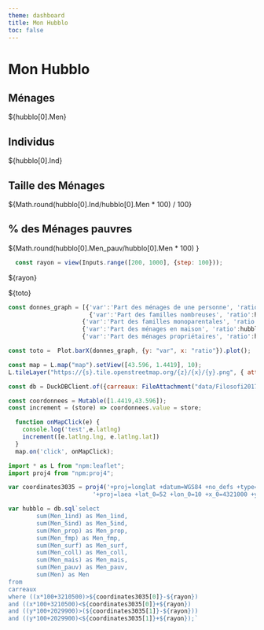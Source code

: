 ```yaml
---
theme: dashboard
title: Mon Hubblo
toc: false
---
```


# Mon Hubblo


<div class="grid grid-cols-4">
  <div class="card">
    <h2>Ménages</h2>
    <span class="big">${hubblo[0].Men}</span>
  </div>
  <div class="card">
    <h2>Individus</h2>
    <span class="big">${hubblo[0].Ind}</span>
  </div>
  <div class="card">
    <h2>Taille des Ménages</h2>
    <span class="big">${Math.round(hubblo[0].Ind/hubblo[0].Men * 100) / 100}</span>
  </div>
  <div class="card">
    <h2>% des Ménages pauvres</h2>
    <span class="big">${Math.round(hubblo[0].Men_pauv/hubblo[0].Men * 100) }</span>
  </div>
</div>


  ```js
    const rayon = view(Inputs.range([200, 1000], {step: 100}));
  ```
${rayon}
<div class="grid grid-cols-2">
  <div class="card" id="map">
  </div> 
  <div class="card">
    ${toto}
  </div>
</div>




 ```js
const donnes_graph = [{'var':'Part des ménages de une personne', 'ratio':hubblo[0].Men_1ind/hubblo[0].Men*100},
                    	{'var':'Part des familles nombreuses', 'ratio':hubblo[0].Men_5ind	/hubblo[0].Men*100},
                      {'var':'Part des familles monoparentales', 'ratio':hubblo[0].Men_fmp	/hubblo[0].Men*100},
                      {'var':'Part des ménages en maison', 'ratio':hubblo[0].Men_mais	/hubblo[0].Men*100},
                      {'var':'Part des ménages propriétaires', 'ratio':hubblo[0].Men_prop	/hubblo[0].Men*100}]
```


 ```js
const toto =  Plot.barX(donnes_graph, {y: "var", x: "ratio"}).plot();
 ```


```js
const map = L.map("map").setView([43.596, 1.4419], 10);
L.tileLayer("https://{s}.tile.openstreetmap.org/{z}/{x}/{y}.png", { attribution: '© OpenStreetMap' }).addTo(map);
```

```js
const db = DuckDBClient.of({carreaux: FileAttachment("data/Filosofi2017_carreaux_200m_met_Men.parquet")});
```

```js
const coordonnees = Mutable([1.4419,43.596]);
const increment = (store) => coordonnees.value = store;
```


```js
  function onMapClick(e) {
    console.log('test',e.latlng)      
    increment([e.latlng.lng, e.latlng.lat])  
  }
  map.on('click', onMapClick);
```

```js
import * as L from "npm:leaflet";
import proj4 from "npm:proj4";
```


```js
var coordinates3035 = proj4('+proj=longlat +datum=WGS84 +no_defs +type=crs',
                        '+proj=laea +lat_0=52 +lon_0=10 +x_0=4321000 +y_0=3210000 +ellps=GRS80 +towgs84=0,0,0,0,0,0,0 +units=m +no_defs +type=crs',coordonnees);
```

```js
var hubblo = db.sql`select 
        sum(Men_1ind) as Men_1ind, 
        sum(Men_5ind) as Men_5ind, 
        sum(Men_prop) as Men_prop, 
        sum(Men_fmp) as Men_fmp,
        sum(Men_surf) as Men_surf, 
        sum(Men_coll) as Men_coll, 
        sum(Men_mais) as Men_mais, 
        sum(Men_pauv) as Men_pauv,
        sum(Men) as Men 
from 
carreaux
where ((x*100+3210500)>${coordinates3035[0]}-${rayon})
and ((x*100+3210500)<${coordinates3035[0]}+${rayon})
and ((y*100+2029900)>(${coordinates3035[1]}-${rayon})) 
and ((y*100+2029900)<${coordinates3035[1]}+${rayon});`
```

